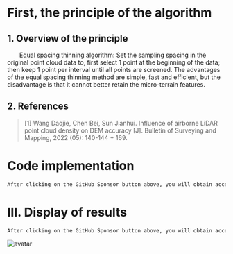 #  First, the principle of the algorithm 

##  1. Overview of the principle 

   Equal spacing thinning algorithm: Set the sampling spacing in the original point cloud data to, first select 1 point at the beginning of the data; then keep 1 point per interval until all points are screened. The advantages of the equal spacing thinning method are simple, fast and efficient, but the disadvantage is that it cannot better retain the micro-terrain features. 

##  2. References 

>  [1] Wang Daojie, Chen Bei, Sun Jianhui. Influence of airborne LiDAR point cloud density on DEM accuracy [J]. Bulletin of Surveying and Mapping, 2022 (05): 140-144 + 169. 

#  Code implementation 

  ```python  
After clicking on the GitHub Sponsor button above, you will obtain access permissions to my private code repository ( https://github.com/slowlon/my_code_bar ) to view this blog code. By searching the code number of this blog, you can find the code you need, code number is: 202402030957449087
  ```  
#  III. Display of results 

  ```python  
After clicking on the GitHub Sponsor button above, you will obtain access permissions to my private code repository ( https://github.com/slowlon/my_code_bar ) to view this blog code. By searching the code number of this blog, you can find the code you need, code number is: 202402030957449087
  ```  
 ![avatar]( cb10f6fcd94c44c9a80ca34eed0cea61.png) 

